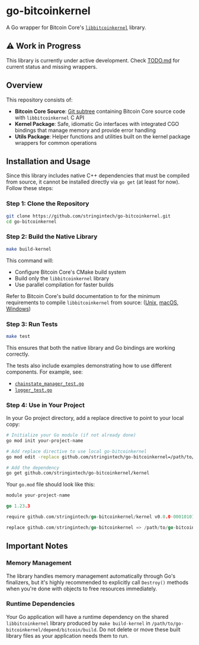 # go-bitcoinkernel

A Go wrapper for Bitcoin Core's [`libbitcoinkernel`](https://github.com/bitcoin/bitcoin/pull/30595) library.

## ⚠️ Work in Progress

This library is currently under active development. Check [TODO.md](./TODO.md) for current status and missing wrappers.

## Overview

This repository consists of:

- **Bitcoin Core Source**: [Git subtree](./depend/bitcoin) containing Bitcoin Core source code with `libbitcoinkernel` C
  API
- **Kernel Package**: Safe, idiomatic Go interfaces with integrated CGO bindings that manage memory and provide error handling
- **Utils Package**: Helper functions and utilities built on the kernel package wrappers for common operations

## Installation and Usage

Since this library includes native C++ dependencies that must be compiled from source, it cannot be installed directly
via `go get` (at least for now). Follow these steps:

### Step 1: Clone the Repository

```bash
git clone https://github.com/stringintech/go-bitcoinkernel.git
cd go-bitcoinkernel
```

### Step 2: Build the Native Library

```bash
make build-kernel
```

This command will:

- Configure Bitcoin Core's CMake build system
- Build only the `libbitcoinkernel` library
- Use parallel compilation for faster builds

Refer to Bitcoin Core's build documentation to for the minimum requirements to compile `libbitcoinkernel` from source:
([Unix](./depend/bitcoin/doc/build-unix.md),
[macOS](./depend/bitcoin/doc/build-osx.md),
[Windows](./depend/bitcoin/doc/build-windows.md))

### Step 3: Run Tests

```bash
make test
```

This ensures that both the native library and Go bindings are working correctly.

The tests also include examples demonstrating how to use different components. For example, see:
- [`chainstate_manager_test.go`](./kernel/chainstate_manager_test.go)
- [`logger_test.go`](./utils/logger_test.go)

### Step 4: Use in Your Project

In your Go project directory, add a replace directive to point to your local copy:

```bash
# Initialize your Go module (if not already done)
go mod init your-project-name

# Add replace directive to use local go-bitcoinkernel
go mod edit -replace github.com/stringintech/go-bitcoinkernel=/path/to/go-bitcoinkernel

# Add the dependency
go get github.com/stringintech/go-bitcoinkernel/kernel
```

Your `go.mod` file should look like this:

```go
module your-project-name

go 1.23.3

require github.com/stringintech/go-bitcoinkernel/kernel v0.0.0-00010101000000-000000000000

replace github.com/stringintech/go-bitcoinkernel => /path/to/go-bitcoinkernel
```

## Important Notes

### Memory Management

The library handles memory management automatically through Go's finalizers, but it's highly recommended to explicitly
call `Destroy()` methods when you're done with objects to free resources immediately.

### Runtime Dependencies

Your Go application will have a runtime dependency on the shared `libbitcoinkernel` library produced by `make build-kernel` in `/path/to/go-bitcoinkernel/depend/bitcoin/build`. Do not delete or move these built library files as your application needs them to run.